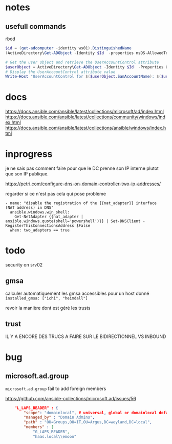 # notes

## usefull commands

rbcd
```powershell
$id = (get-adcomputer -identity ws01).DistinguishedName
(ActiveDirectory\Get-ADObject -Identity $Id  -properties msDS-AllowedToActOnBehalfOfOtherIdentity).'msDS-AllowedToActOnBehalfOfOtherIdentity'.Access

# Get the user object and retrieve the UserAccountControl attribute
$userObject = ActiveDirectory\Get-ADObject -Identity $Id  -Properties UserAccountControl
# Display the UserAccountControl attribute value
Write-Host "UserAccountControl for $($userObject.SamAccountName): $($userObject.UserAccountControl)"
```

# docs

https://docs.ansible.com/ansible/latest/collections/microsoft/ad/index.html
https://docs.ansible.com/ansible/latest/collections/community/windows/index.html
https://docs.ansible.com/ansible/latest/collections/ansible/windows/index.html


# inprogress

je ne sais pas comment faire pour que le DC prenne son IP interne plutot que son IP publique.

https://petri.com/configure-dns-on-domain-controller-two-ip-addresses/


regarder si ce n'est pas cela qui pose problème
```
- name: "disable the registration of the {{nat_adapter}} interface (NAT address) in DNS"
  ansible.windows.win_shell:
    Get-NetAdapter {{nat_adapter | ansible.windows.quote(shell='powershell')}} | Set-DNSClient -RegisterThisConnectionsAddress $False
  when: two_adapters == true
  ```

# todo

security on srv02

## gmsa
calculer automatiquement les gmsa accessibles pour un host donné
`installed_gmsa: ["ichi", "heimdall"]`

revoir la manière dont est géré les trusts

## trust
IL Y A ENCORE DES TRUCS A FAIRE SUR LE BIDIRECTIONNEL VS INBOUND

# bug


## microsoft.ad.group 
`microsoft.ad.group` fail to add foreign members

https://github.com/ansible-collections/microsoft.ad/issues/56

```json
    "L_LAPS_READER" : {
        "scope": "domainlocal", # universal, global or domainlocal default domainlocal
        "managed_by" : "Domain Admins",
        "path" : "OU=Groups,OU=IT,OU=Argus,DC=weyland,DC=local",
        "members" : [
            "G_LAPS_READER", 
            "haas.local\\emoon"
```


